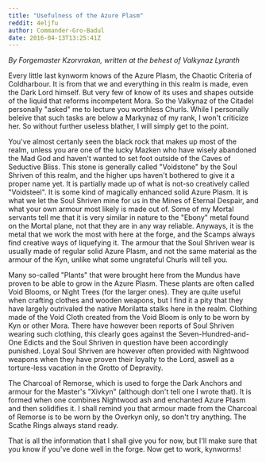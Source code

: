 ```yaml
---
title: "Usefulness of the Azure Plasm"
reddit: 4eljfu
author: Commander-Gro-Badul
date: 2016-04-13T13:25:41Z
---
```


*By Forgemaster Kzorvrakan, written at the behest of Valkynaz Lyranth*

Every little last kynworm knows of the Azure Plasm, the Chaotic Criteria of Coldharbour. It is from that we and everything in this realm is made, even the Dark Lord himself. But very few of know of its uses and shapes outside of the liquid that reforms incompetent Mora. So the Valkynaz of the Citadel personally "asked" me to lecture you worthless Churls. While I personally beleive that such tasks are below a Markynaz of my rank, I won't criticize her. So without further useless blather, I will simply get to the point.

You've almost certanly seen the black rock that makes up most of the realm, unless you are one of the lucky Mazken who have wisely abandoned the Mad God and haven't wanted to set foot outside of the Caves of Seductive Bliss. This stone is generally called "Voidstone" by the Soul Shriven of this realm, and the higher ups haven't bothered to give it a proper name yet. It is partially made up of what is not-so creatively called "Voidsteel". It is some kind of magically enhanced solid Azure Plasm. It is what we let the Soul Shriven mine for us in the Mines of Eternal Despair, and what your own armour most likely is made out of. Some of my Mortal servants tell me that it is very similar in nature to the "Ebony" metal found on the Mortal plane, not that they are in any way reliable. Anyways, it is the metal that we work the most with here at the forge, and the Scamps always find creative ways of liquefying it. The armour that the Soul Shriven wear is usually made of regular solid Azure Plasm, and not the same material as the armour of the Kyn, unlike what some ungrateful Churls will tell you.

Many so-called "Plants" that were brought here from the Mundus have proven to be able to grow in the Azure Plasm. These plants are often called Void Blooms, or Night Trees (for the larger ones). They are quite useful when crafting clothes and wooden weapons, but I find it a pity that they have largely outrivaled the native Morilatta stalks here in the realm. Clothing made of the Void Cloth created from the Void Bloom is only to be worn by Kyn or other Mora. There have however been reports of Soul Shriven wearing such clothing, this clearly goes against the Seven-Hundred-and-One Edicts and the Soul Shriven in question have been accordingly punished. Loyal Soul Shriven are however often provided with Nightwood weapons when they have proven their loyalty to the Lord, aswell as a torture-less vacation in the Grotto of Depravity.

The Charcoal of Remorse, which is used to forge the Dark Anchors and armour for the Master's "Xivkyn" (although don't tell one I wrote that). It is formed when one combines Nightwood ash and enchanted Azure Plasm and then solidifies it. I shall remind you that armour made from the Charcoal of Remorse is to be worn by the Overkyn only, so don't try anything. The Scathe Rings always stand ready.

That is all the information that I shall give you for now, but I'll make sure that you know if you've done well in the forge. Now get to work, kynworms!
